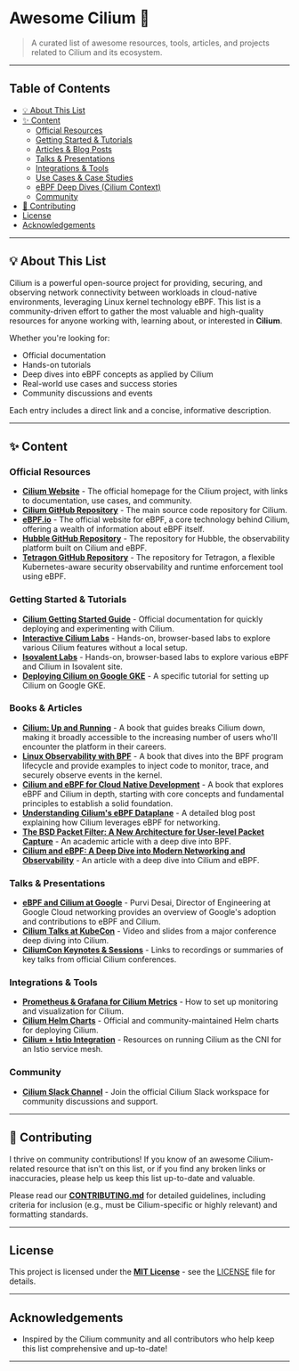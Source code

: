 # Awesome Cilium 🚀

> A curated list of awesome resources, tools, articles, and projects related to Cilium and its ecosystem.

---

## Table of Contents

* [💡 About This List](#-about-this-list)
* [✨ Content](#-content)
    * [Official Resources](#official-resources)
    * [Getting Started & Tutorials](#getting-started--tutorials)
    * [Articles & Blog Posts](#articles--blog-posts)
    * [Talks & Presentations](#talks--presentations)
    * [Integrations & Tools](#integrations--tools)
    * [Use Cases & Case Studies](#use-cases--case-studies)
    * [eBPF Deep Dives (Cilium Context)](#ebpf-deep-dives-cilium-context)
    * [Community](#community)
* [💖 Contributing](#-contributing)
* [License](#license)
* [Acknowledgements](#acknowledgements)

---

## 💡 About This List

Cilium is a powerful open-source project for providing, securing, and observing network connectivity between workloads in cloud-native environments, leveraging Linux kernel technology eBPF. This list is a community-driven effort to gather the most valuable and high-quality resources for anyone working with, learning about, or interested in **Cilium**. 

Whether you're looking for:
* Official documentation
* Hands-on tutorials
* Deep dives into eBPF concepts as applied by Cilium
* Real-world use cases and success stories
* Community discussions and events

Each entry includes a direct link and a concise, informative description.

---

## ✨ Content

### Official Resources

* **[Cilium Website](https://cilium.io/)** - The official homepage for the Cilium project, with links to documentation, use cases, and community.
* **[Cilium GitHub Repository](https://github.com/cilium/cilium)** - The main source code repository for Cilium.
* **[eBPF.io](https://ebpf.io/)** - The official website for eBPF, a core technology behind Cilium, offering a wealth of information about eBPF itself.
* **[Hubble GitHub Repository](https://github.com/cilium/hubble)** - The repository for Hubble, the observability platform built on Cilium and eBPF.
* **[Tetragon GitHub Repository](https://github.com/cilium/tetragon)** - The repository for Tetragon, a flexible Kubernetes-aware security observability and runtime enforcement tool using eBPF.


### Getting Started & Tutorials

* **[Cilium Getting Started Guide](https://docs.cilium.io/en/stable/gettingstarted/)** - Official documentation for quickly deploying and experimenting with Cilium.
* **[Interactive Cilium Labs](https://labs.cilium.io/)** - Hands-on, browser-based labs to explore various Cilium features without a local setup.
* **[Isovalent Labs](https://isovalent.com/labs/)** - Hands-on, browser-based labs to explore various eBPF and Cilium in Isovalent site.
* **[Deploying Cilium on Google GKE](https://docs.cilium.io/en/latest/network/concepts/ipam/gke/)** - A specific tutorial for setting up Cilium on Google GKE.


### Books & Articles

* **[Cilium: Up and Running](https://isovalent.com/books/cilium-up-and-running/)** - A book that guides breaks Cilium down, making it broadly accessible to the increasing number of users who'll encounter the platform in their careers.
* **[Linux Observability with BPF](https://www.oreilly.com/library/view/linux-observability-with/9781492050193/)** - A book that dives into the BPF program lifecycle and provide examples to inject code to monitor, trace, and securely observe events in the kernel.
* **[Cilium and eBPF for Cloud Native Development](https://www.amazon.com/Ultimate-Cilium-eBPF-Cloud-Native-Development-Observability-Environments/dp/B0DY88M12X)** - A book that explores eBPF and Cilium in depth, starting with core concepts and fundamental principles to establish a solid foundation.
* **[Understanding Cilium's eBPF Dataplane](https://ashrafur.medium.com/understanding-cilium-an-introductory-guide-423c21a461d0)** - A detailed blog post explaining how Cilium leverages eBPF for networking.
* **[The BSD Packet Filter: A New Architecture for User-level Packet Capture](https://www.tcpdump.org/papers/bpf-usenix93.pdf)** - An academic article with a deep dive into BPF. 
* **[Cilium and eBPF: A Deep Dive into Modern Networking and Observability](https://medium.com/@aruns89/cilium-and-ebpf-a-deep-dive-into-modern-networking-and-observability-66c6ed75a11b)** - An article with a deep dive into Cilium and eBPF.


### Talks & Presentations

* **[eBPF and Cilium at Google](https://www.youtube.com/watch?v=26KbW5-BeNA)** - Purvi Desai, Director of Engineering at Google Cloud networking provides an overview of Google's adoption and contributions to eBPF and Cilium.
* **[Cilium Talks at KubeCon](https://cilium.io/blog/2024/10/04/cilium-kubecon-na-2024/)** - Video and slides from a major conference deep diving into Cilium.
* **[CiliumCon Keynotes & Sessions](https://events.linuxfoundation.org/kubecon-cloudnativecon-europe/co-located-events/ciliumcon/)** - Links to recordings or summaries of key talks from official Cilium conferences.

    
### Integrations & Tools

* **[Prometheus & Grafana for Cilium Metrics](https://docs.cilium.io/en/stable/observability/grafana/)** - How to set up monitoring and visualization for Cilium.
* **[Cilium Helm Charts](https://docs.cilium.io/en/stable/installation/k8s-install-helm/)** - Official and community-maintained Helm charts for deploying Cilium.
* **[Cilium + Istio Integration](https://docs.cilium.io/en/latest/network/servicemesh/istio/)** - Resources on running Cilium as the CNI for an Istio service mesh.


### Community

* **[Cilium Slack Channel](https://cilium.io/get-involved/)** - Join the official Cilium Slack workspace for community discussions and support.


---

## 💖 Contributing

I thrive on community contributions! If you know of an awesome Cilium-related resource that isn't on this list, or if you find any broken links or inaccuracies, please help us keep this list up-to-date and valuable.

Please read our **[CONTRIBUTING.md](CONTRIBUTING.md)** for detailed guidelines, including criteria for inclusion (e.g., must be Cilium-specific or highly relevant) and formatting standards.

---

## License

This project is licensed under the **[MIT License](LICENSE)** - see the [LICENSE](LICENSE) file for details.

---

## Acknowledgements

* Inspired by the Cilium community and all contributors who help keep this list comprehensive and up-to-date!

---

